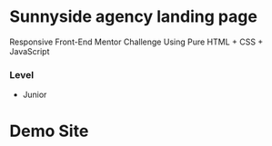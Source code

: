 # Sunnyside agency landing page

Responsive Front-End Mentor Challenge Using Pure HTML + CSS + JavaScript

### Level

- Junior

# Demo Site
